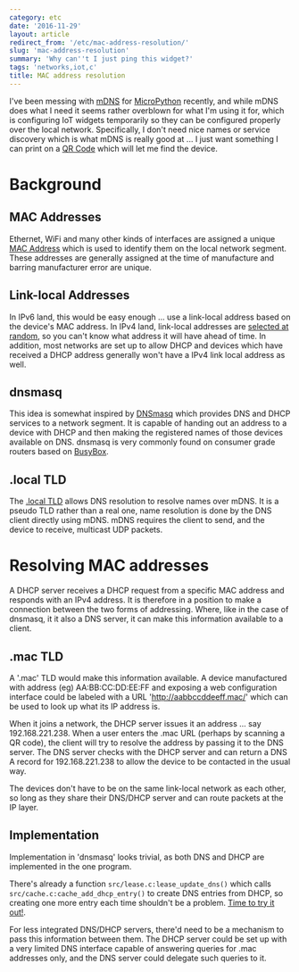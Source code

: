 ```yaml
---
category: etc
date: '2016-11-29'
layout: article
redirect_from: '/etc/mac-address-resolution/'
slug: 'mac-address-resolution'
summary: 'Why can''t I just ping this widget?'
tags: 'networks,iot,c'
title: MAC address resolution
---
```


I've been messing with
[mDNS](https://en.wikipedia.org/wiki/Multicast_DNS) for
[MicroPython](https://micropython.org/) recently, and while mDNS does
what I need it seems rather overblown for what I'm using it for, which
is configuring IoT widgets temporarily so they can be configured
properly over the local network. Specifically, I don't need nice names
or service discovery which is what mDNS is really good at ... I just
want something I can print on a [QR
Code](https://en.wikipedia.org/wiki/QR_code) which will let me find the
device.

Background
==========

MAC Addresses
-------------

Ethernet, WiFi and many other kinds of interfaces are assigned a unique
[MAC Address](https://en.wikipedia.org/wiki/MAC_address) which is used
to identify them on the local network segment. These addresses are
generally assigned at the time of manufacture and barring manufacturer
error are unique.

Link-local Addresses
--------------------

In IPv6 land, this would be easy enough ... use a link-local address
based on the device's MAC address. In IPv4 land, link-local addresses
are [selected at
random](https://tools.ietf.org/html/rfc3927#section-2.1), so you can't
know what address it will have ahead of time. In addition, most networks
are set up to allow DHCP and devices which have received a DHCP address
generally won't have a IPv4 link local address as well.

dnsmasq
-------

This idea is somewhat inspired by
[DNSmasq](http://www.thekelleys.org.uk/dnsmasq/doc.html) which provides
DNS and DHCP services to a network segment. It is capable of handing out
an address to a device with DHCP and then making the registered names of
those devices available on DNS. dnsmasq is very commonly found on
consumer grade routers based on
[BusyBox](https://en.wikipedia.org/wiki/BusyBox).

.local TLD
----------

The [.local TLD](https://en.wikipedia.org/wiki/.local) allows DNS
resolution to resolve names over mDNS. It is a pseudo TLD rather than a
real one, name resolution is done by the DNS client directly using mDNS.
mDNS requires the client to send, and the device to receive, multicast
UDP packets.

Resolving MAC addresses
=======================

A DHCP server receives a DHCP request from a specific MAC address and
responds with an IPv4 address. It is therefore in a position to make a
connection between the two forms of addressing. Where, like in the case
of dnsmasq, it it also a DNS server, it can make this information
available to a client.

.mac TLD
--------

A '.mac' TLD would make this information available. A device
manufactured with address (eg) AA:BB:CC:DD:EE:FF and exposing a web
configuration interface could be labeled with a URL
'<http://aabbccddeeff.mac/>' which can be used to look up what its IP
address is.

When it joins a network, the DHCP server issues it an address ... say
192.168.221.238. When a user enters the .mac URL (perhaps by scanning a
QR code), the client will try to resolve the address by passing it to
the DNS server. The DNS server checks with the DHCP server and can
return a DNS A record for 192.168.221.238 to allow the device to be
contacted in the usual way.

The devices don't have to be on the same link-local network as each
other, so long as they share their DNS/DHCP server and can route packets
at the IP layer.

Implementation
--------------

Implementation in 'dnsmasq' looks trivial, as both DNS and DHCP are
implemented in the one program.

There's already a function `src/lease.c:lease_update_dns()` which calls
`src/cache.c:cache_add_dhcp_entry()` to create DNS entries from DHCP, so
creating one more entry each time shouldn't be a problem. [Time to try
it out!](https://github.com/nickzoic/dnsmasq/tree/feature/mac-tld).

For less integrated DNS/DHCP servers, there'd need to be a mechanism to
pass this information between them. The DHCP server could be set up with
a very limited DNS interface capable of answering queries for .mac
addresses only, and the DNS server could delegate such queries to it.
